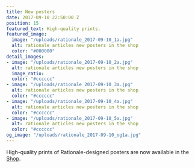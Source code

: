 ```yaml
---
title: New posters
date: 2017-09-10 22:50:00 Z
position: 15
featured_text: High-quality prints.
featured_image:
  image: "/uploads/rationale_2017-09-10_1a.jpg"
  alt: rationale articles new posters in the shop
  color: "#000000"
detail_images:
- image: "/uploads/rationale_2017-09-10_2a.jpg"
  alt: rationale articles new posters in the shop
  image_ratio: 
  color: "#cccccc"
- image: "/uploads/rationale_2017-09-10_3a.jpg"
  alt: rationale articles new posters in the shop
  color: "#cccccc"
- image: "/uploads/rationale_2017-09-10_4a.jpg"
  alt: rationale articles new posters in the shop
  color: "#cccccc"
- image: "/uploads/rationale_2017-09-10_5a.jpg"
  alt: rationale articles new posters in the shop
  color: "#cccccc"
og_image: "/uploads/rationale_2017-09-10_og1a.jpg"
---
```


High-quality prints of Rationale-designed posters are now available in the [Shop](https://rationale-design.com/shop/).
